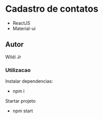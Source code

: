 # Cadastro de contatos
* ReactJS
* Material-ui


## Autor 
Wildi Jr 


### Utilizacao
Instalar dependencias:
* npm i

Startar projeto
* npm start
